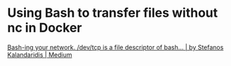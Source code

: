 # Using Bash to transfer files without nc in Docker
[Bash-ing your network. /dev/tcp is a file descriptor of bash… | by Stefanos Kalandaridis | Medium](https://medium.com/@stefanos.kalandaridis/bash-ing-your-network-f7069ab7c5f4)
